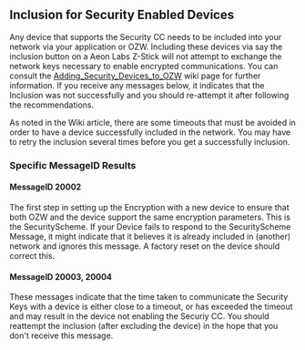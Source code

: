 ## Inclusion for Security Enabled Devices

Any device that supports the Security CC needs to be included into your network via your application or OZW. Including these devices via say the inclusion button on a Aeon Labs Z-Stick will not attempt to exchange the network keys necessary to enable encrypted communications. You can consult the [Adding_Security_Devices_to_OZW](https://github.com/OpenZWave/open-zwave/wiki/Adding-Security-Devices-to-OZW) wiki page for further information. If you receive any messages below, it indicates that the Inclusion was not successfully and you should re-attempt it after following the recommendations. 

As noted in the Wiki article, there are some timeouts that must be avoided in order to have a device successfully included in the network. You may have to retry the inclusion several times before you get a successfully inclusion.

### Specific MessageID Results

#### MessageID 20002

The first step in setting up the Encryption with a new device to ensure that both OZW and the device support the same encryption parameters. This is the SecurityScheme. If your Device fails to respond to the SecurityScheme Message, it might indicate that it believes it is already included in (another) network and ignores this message. A factory reset on the device should correct this. 

#### MessageID 20003, 20004

These messages indicate that the time taken to communicate the Security Keys with a device is either close to a timeout, or has exceeded the timeout and may result in the device not enabling the Securiy CC. You should reattempt the inclusion (after excluding the device) in the hope that you don't receive this message. 


